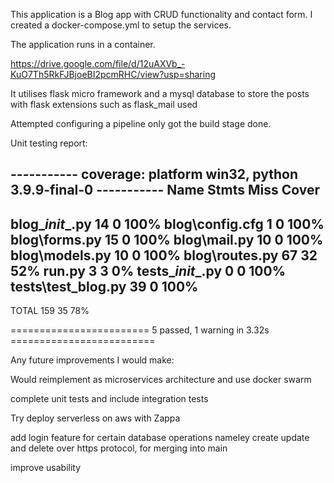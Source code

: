 This application is a Blog app with CRUD functionality and contact form. I created a docker-compose.yml to setup the services.

The application runs in a container.

https://drive.google.com/file/d/12uAXVb_-KuO7Th5RkFJBjoeBI2pcmRHC/view?usp=sharing

It utilises flask micro framework and a mysql database to store the posts with flask extensions such as flask_mail used

Attempted configuring a pipeline only got the build stage done.

Unit testing report: 

----------- coverage: platform win32, python 3.9.9-final-0 -----------
Name                 Stmts   Miss  Cover
----------------------------------------
blog\__init__.py        14      0   100%
blog\config.cfg          1      0   100%
blog\forms.py           15      0   100%
blog\mail.py            10      0   100%
blog\models.py          10      0   100%
blog\routes.py          67     32    52%
run.py                   3      3     0%
tests\__init__.py        0      0   100%
tests\test_blog.py      39      0   100%
----------------------------------------
TOTAL                  159     35    78%

======================== 5 passed, 1 warning in 3.32s =========================

Any future improvements I would make:

Would reimplement as microservices architecture and use docker swarm

complete unit tests and include integration tests

Try deploy serverless on aws with Zappa

add login feature for certain database operations nameley create update and delete over https protocol, for merging into main

improve usability